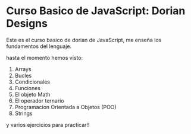 # **Curso Basico de JavaScript:** Dorian Designs

Este es el curso basico de dorian de JavaScript, me enseña los fundamentos del lenguaje.

hasta el momento hemos visto:

1. Arrays
2. Bucles
3. Condicionales
4. Funciones
5. El objeto Math
6. El operador ternario
7. Programacion Orientada a Objetos (POO)
8. Strings

y varios ejercicios para practicar!!
